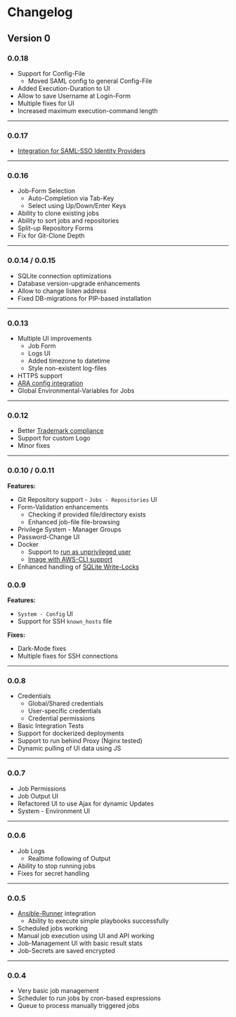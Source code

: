 # Changelog

## Version 0

### 0.0.18

* Support for Config-File
  * Moved SAML config to general Config-File
* Added Execution-Duration to UI
* Allow to save Username at Login-Form
* Multiple fixes for UI
* Increased maximum execution-command length

----

### 0.0.17

* [Integration for SAML-SSO Identity Providers](https://webui.ansibleguy.net/en/latest/usage/authentication.html)

----

### 0.0.16

* Job-Form Selection
  * Auto-Completion via Tab-Key
  * Select using Up/Down/Enter Keys
* Ability to clone existing jobs
* Ability to sort jobs and repositories
* Split-up Repository Forms
* Fix for Git-Clone Depth

----

### 0.0.14 / 0.0.15

* SQLite connection optimizations
* Database version-upgrade enhancements
* Allow to change listen address
* Fixed DB-migrations for PIP-based installation

----

### 0.0.13

* Multiple UI improvements
  * Job Form
  * Logs UI
  * Added timezone to datetime
  * Style non-existent log-files
* HTTPS support
* [ARA config integration](https://webui.ansibleguy.net/en/latest/usage/integrations.html)
* Global Environmental-Variables for Jobs

----

### 0.0.12

* Better [Trademark compliance](https://github.com/ansible/logos/blob/main/TRADEMARKS.md#53-unpermitted-uses-we-consider-infringing)
* Support for custom Logo
* Minor fixes

----

### 0.0.10 / 0.0.11

**Features:**

* Git Repository support - `Jobs - Repositories` UI
* Form-Validation enhancements
  * Checking if provided file/directory exists
  * Enhanced job-file file-browsing
* Privilege System - Manager Groups
* Password-Change UI
* Docker
  * Support to [run as unprivileged user](https://webui.ansibleguy.net/en/latest/usage/docker.html#unprivileged)
  * [Image with AWS-CLI support](https://webui.ansibleguy.net/en/latest/usage/docker.html#aws-cli-support)
* Enhanced handling of [SQLite Write-Locks](https://github.com/ansibleguy/webui/issues/6)


### 0.0.9

**Features:**

* `System - Config` UI
* Support for SSH `known_hosts` file

**Fixes:**

* Dark-Mode fixes
* Multiple fixes for SSH connections

----

### 0.0.8

* Credentials
  * Global/Shared credentials
  * User-specific credentials
  * Credential permissions
* Basic Integration Tests
* Support for dockerized deployments
* Support to run behind Proxy (Nginx tested)
* Dynamic pulling of UI data using JS

----

### 0.0.7

* Job Permissions
* Job Output UI
* Refactored UI to use Ajax for dynamic Updates
* System - Environment UI

----

### 0.0.6

* Job Logs
  * Realtime following of Output
* Ability to stop running jobs
* Fixes for secret handling

----

### 0.0.5

* [Ansible-Runner](https://ansible.readthedocs.io/projects/runner/en/latest/python_interface/) integration
  * Ability to execute simple playbooks successfully
* Scheduled jobs working
* Manual job execution using UI and API working
* Job-Management UI with basic result stats
* Job-Secrets are saved encrypted

----

### 0.0.4

* Very basic job management
* Scheduler to run jobs by cron-based expressions
* Queue to process manually triggered jobs
